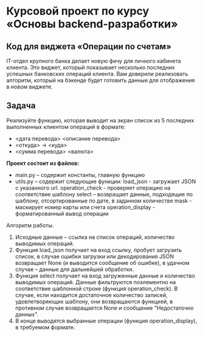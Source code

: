 # Курсовой проект по курсу «Основы backend-разработки»
## Код для виджета «Операции по счетам»
IT-отдел крупного банка делает новую фичу для личного кабинета клиента. Это виджет, который показывает несколько последних успешных банковских операций клиента. 
Вам доверили реализовать алгоритм, который на бэкенде будет готовить данные для отображения в новом виджете.
## Задача
Реализуйте функцию, которая выводит на экран список из 5 последних выполненных клиентом операций в формате:
- <дата перевода> <описание перевода>
- <откуда> -> <куда>
- <сумма перевода> <валюта>

**Проект состоит из файлов:** 
- main.py – содержит константы, главную функцию
- utils.py – содержит следующие функции:
load_json - загружает JSON с указанного url.
operation_check - проверяет операцию на соответствие шаблону
select – возвращает данные, подходящие по шаблону, отсортированные по дате, в заданном количестве
mask - маскирует номер карты или счета
operation_display - форматированный вывод операции

Алгоритм работы.
1. Исходные данные – ссылка на список операций, количество выводимых операций.
2. Функция load_json получает на вход ссылку, пробует загрузить список, в случае ошибки загрузки или декодирования JSON возвращает None 
(и выводится сообщение об ошибке), в удачном случае – данные для дальнейшей обработки.
3. Функция select получает на вход загруженные данные и количество выводимых операций.
Данные фильтруются поэлементно на соответствие шаблонной строке (функция operation_check). В случае, если находится достаточное количество записей,
удовлетворяющих шаблону, они возвращаются функцией, в противном случае возвращается None и сообщение "Недостаточно данных".
4. В конце выводятся выбранные операции (функция operation_display), в требуемом формате.
